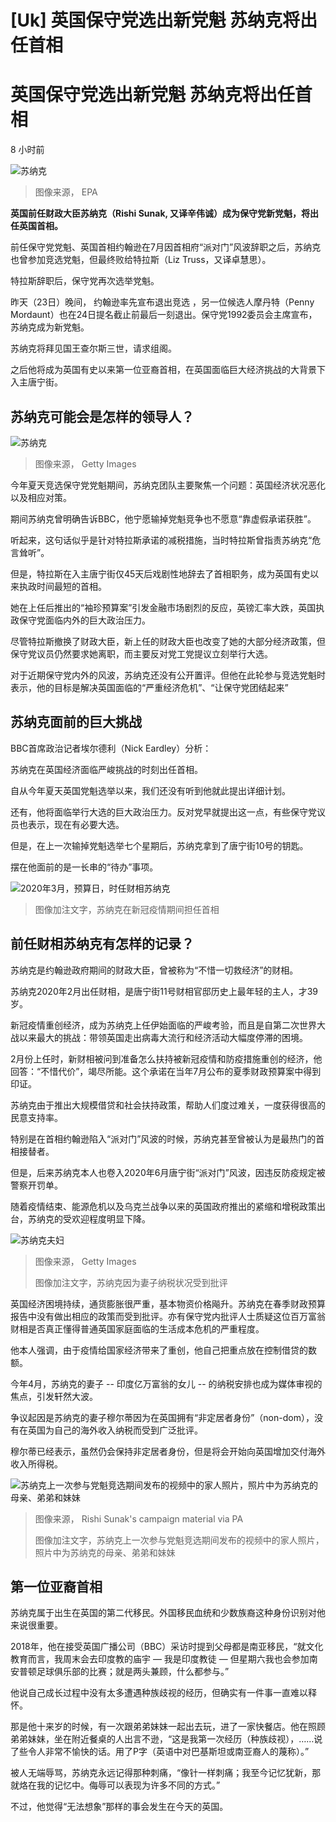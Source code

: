 # [Uk] 英国保守党选出新党魁 苏纳克将出任首相

#  英国保守党选出新党魁 苏纳克将出任首相

8 小时前

![苏纳克](_127317808_12030e76-4c65-40f7-96c5-a0b24279cb6f.jpg)

> 图像来源，  EPA

**英国前任财政大臣苏纳克（Rishi Sunak, 又译辛伟诚）成为保守党新党魁，将出任英国首相。**

前任保守党党魁、英国首相约翰逊在7月因首相府“派对门”风波辞职之后，苏纳克也曾参加竞选党魁，但最终败给特拉斯（Liz Truss，又译卓慧思）。

特拉斯辞职后，保守党再次选举党魁。

昨天（23日）晚间， 约翰逊率先宣布退出竞选  ，另一位候选人摩丹特（Penny Mordaunt）也在24日提名截止前最后一刻退出。保守党1992委员会主席宣布，苏纳克成为新党魁。

苏纳克将拜见国王查尔斯三世，请求组阁。

之后他将成为英国有史以来第一位亚裔首相，在英国面临巨大经济挑战的大背景下入主唐宁街。

##  苏纳克可能会是怎样的领导人？

![苏纳克](_127317806_181d5c8e-a4a9-4d43-b80a-c5ec9713306d.jpg)

> 图像来源，  Getty Images

今年夏天竞选保守党党魁期间，苏纳克团队主要聚焦一个问题：英国经济状况恶化以及相应对策。

期间苏纳克曾明确告诉BBC，他宁愿输掉党魁竞争也不愿意“靠虚假承诺获胜”。

听起来，这句话似乎是针对特拉斯承诺的减税措施，当时特拉斯曾指责苏纳克“危言耸听”。

但是，特拉斯在入主唐宁街仅45天后戏剧性地辞去了首相职务，成为英国有史以来执政时间最短的首相。

她在上任后推出的“袖珍预算案”引发金融市场剧烈的反应，英镑汇率大跌，英国执政保守党面临内外的巨大政治压力。

尽管特拉斯撤换了财政大臣，新上任的财政大臣也改变了她的大部分经济政策，但保守党议员仍然要求她离职，而主要反对党工党提议立刻举行大选。

对于近期保守党内外的风波，苏纳克还没有公开置评。但他在此轮参与竞选党魁时表示，他的目标是解决英国面临的“严重经济危机”、“让保守党团结起来”

##  苏纳克面前的巨大挑战

BBC首席政治记者埃尔德利（Nick Eardley）分析：

苏纳克在英国经济面临严峻挑战的时刻出任首相。

自从今年夏天英国党魁选举以来，我们还没有听到他就此提出详细计划。

还有，他将面临举行大选的巨大政治压力。反对党早就提出这一点，有些保守党议员也表示，现在有必要大选。

但是，在上一次输掉党魁选举七个星期后，苏纳克拿到了唐宁街10号的钥匙。

摆在他面前的是一长串的“待办”事项。

![2020年3月，预算日，时任财相苏纳克](_127317811_58f03d5e-8096-45b1-ae37-5d31da293110.png)

> 图像加注文字，苏纳克在新冠疫情期间担任首相

##  前任财相苏纳克有怎样的记录？

苏纳克是约翰逊政府期间的财政大臣，曾被称为“不惜一切救经济”的财相。

苏纳克2020年2月出任财相，是唐宁街11号财相官邸历史上最年轻的主人，才39岁。

新冠疫情重创经济，成为苏纳克上任伊始面临的严峻考验，而且是自第二次世界大战以来最大的挑战：带领英国走出病毒大流行和经济活动大幅度停滞的困境。

2月份上任时，新财相被问到准备怎么扶持被新冠疫情和防疫措施重创的经济，他回答：“不惜代价”，竭尽所能。这个承诺在当年7月公布的夏季财政预算案中得到印证。

苏纳克由于推出大规模借贷和社会扶持政策，帮助人们度过难关，一度获得很高的民意支持率。

特别是在首相约翰逊陷入“派对门”风波的时候，苏纳克甚至曾被认为是最热门的首相接替者。

但是，后来苏纳克本人也卷入2020年6月唐宁街“派对门”风波，因违反防疫规定被警察开罚单。

随着疫情结束、能源危机以及乌克兰战争以来的英国政府推出的紧缩和增税政策出台，苏纳克的受欢迎程度明显下降。

![苏纳克夫妇](_124120507_fa407bb9-510a-45be-95d2-13acb051089b.jpg)

> 图像来源，  Getty Images
>
> 图像加注文字，苏纳克因为妻子纳税状况受到批评

英国经济困境持续，通货膨胀很严重，基本物资价格飚升。苏纳克在春季财政预算报告中没有做出相应的政策而受到批评。亦有保守党内批评人士质疑这位百万富翁财相是否真正懂得普通英国家庭面临的生活成本危机的严重程度。

他本人强调，由于疫情给国家经济带来了重创，他自己把重点放在控制借贷的数额。

今年4月，苏纳克的妻子 -- 印度亿万富翁的女儿 -- 的纳税安排也成为媒体审视的焦点，引发轩然大波。

争议起因是苏纳克的妻子穆尔蒂因为在英国拥有“非定居者身份”（non-dom），没有在英国为自己的海外收入纳税而受到广泛批评。

穆尔蒂已经表示，虽然仍会保持非定居者身份，但是将会开始向英国增加交付海外收入所得税。

![苏纳克上一次参与党魁竞选期间发布的视频中的家人照片，照片中为苏纳克的母亲、弟弟和妹妹](_127320591_e7ee10be-c955-44d1-81f3-f2e29b6ecda2.jpg)

> 图像来源，  Rishi Sunak's campaign material via PA
>
> 图像加注文字，苏纳克上一次参与党魁竞选期间发布的视频中的家人照片，照片中为苏纳克的母亲、弟弟和妹妹

##  第一位亚裔首相

苏纳克属于出生在英国的第二代移民。外国移民血统和少数族裔这种身份识别对他来说很重要。

2018年，他在接受英国广播公司（BBC）采访时提到父母都是南亚移民，“就文化教育而言，我周末会去印度教的庙宇 — 我是印度教徒 — 但星期六我也会参加南安普顿足球俱乐部的比赛；就是两头兼顾，什么都参与。”

他说自己成长过程中没有太多遭遇种族歧视的经历，但确实有一件事一直难以释怀。

那是他十来岁的时候，有一次跟弟弟妹妹一起出去玩，进了一家快餐店。他在照顾弟弟妹妹，坐在附近餐桌的人出言不逊，“这是我第一次经历（种族歧视），……说了些令人非常不愉快的话。用了P字（英语中对巴基斯坦或南亚裔人的蔑称）。”

被人无端辱骂，苏纳克永远记得那种刺痛，“像针一样刺痛；我至今记忆犹新，那就烙在我的记忆中。侮辱可以表现为许多不同的方式。”

不过，他觉得“无法想象”那样的事会发生在今天的英国。


